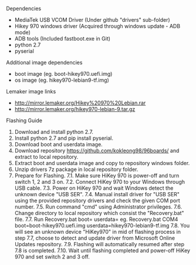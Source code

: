 Dependencies
- MediaTek USB VCOM Driver (Under github "drivers" sub-folder)
- Hikey 970 windows driver (Acquired through windows update - ADB mode)
- ADB tools (Included fastboot.exe in Git)
- python 2.7
- pyserial

Additional image dependencies
- boot image (eg. boot-hikey970.uefi.img)
- os image (eg. hikey970-lebian9-tf.img)

Lemaker image links
- http://mirror.lemaker.org/Hikey%20970%20Lebian.rar
- http://mirror.lemaker.org/hikey970-lebian-9.tar.gz

Flashing Guide
1. Download and install python 2.7.
2. Install python 2.7 and pip install pyserial.
3. Download boot and userdata image.
4. Download repository https://github.com/kokleong98/96boards/ and extract to local repository.
5. Extract boot and userdata image and copy to repository windows folder.
6. Unzip drivers 7z package in local repository folder.
7. Prepare for Flashing.
   7.1. Make sure HiKey 970 is power-off and turn switch 1, 2 and 3 on.
   7.2. Connect HiKey 970 to your Windows through USB cable.
   7.3. Power on HiKey 970 and wait Windows detect the unknown device "USB SER".
   7.4. Manual install driver for "USB SER" using the provided repository drivers and check the given COM port number. 
   7.5. Run command "cmd" using Administrator privileges.
   7.6. Change directory to local repository which consist the "Recovery.bat" file.
   7.7. Run Recovery.bat <Your COM port> boot=<boot image> userdata=<OS image>
        eg. Recovery.bat COM4 boot=boot-hikey970.uefi.img userdata=hikey970-lebian9-tf.img
   7.8. You will see an unknown device "HiKey970" in mid of flashing process in step 7.7, choose to detect and update driver from Microsoft Online Updates repository.
   7.9. Flashing will automatically resumed after step 7.8 is completed.
   7.10. Wait until flashing completed and power-off HiKey 970 and set switch 2 and 3 off.
